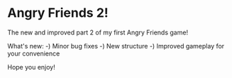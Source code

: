 # Angry Friends 2!
The new and improved part 2 of my first Angry Friends game!

What's new:
-) Minor bug fixes
-) New structure
-) Improved gameplay for your convenience

Hope you enjoy!
